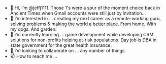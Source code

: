 - 👋 Hi, I’m @jeffj1111. Those 1's were a spur of the moment choice back in Ancient Times when Gmail accounts were still just by invitation...
- 👀 I’m interested in ... creating my next career as a remote-working guru, solving problems & making the world a better place. From home. With my dogs. And garden.
- 🌱 I’m currently learning ... game development while developing CRM solutions for non-profits helping at-risk populations. Day job is DBA in state government for the great health insurance.
- 💞️ I’m looking to collaborate on ... any number of things.
- 📫 How to reach me ... 

<!---
no comment.
--->
